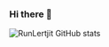 ### Hi there 👋
![RunLertjit GitHub stats](https://github-readme-stats.vercel.app/api?username=Runlertjit&show_icons=true&theme=merko)


<!--
**Runlertjit/Runlertjit** is a ✨ _special_ ✨ repository because its `README.md` (this file) appears on your GitHub profile.

Here are some ideas to get you started:

- 🔭 I’m currently working on ...
- 🌱 I’m currently learning ...
- 👯 I’m looking to collaborate on ...
- 🤔 I’m looking for help with ...
- 💬 Ask me about ...
- 📫 How to reach me: ...
- 😄 Pronouns: ...
- ⚡ Fun fact: ...
-->

